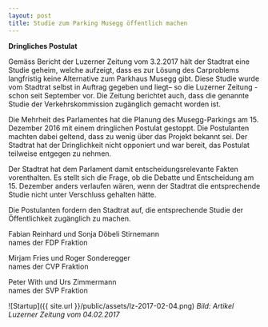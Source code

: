 ```yaml
---
layout: post
title: Studie zum Parking Musegg öffentlich machen
---
```


**Dringliches Postulat**

Gemäss Bericht der Luzerner Zeitung vom 3.2.2017 hält der Stadtrat eine Studie geheim, welche aufzeigt, dass es zur Lösung des Carproblems langfristig keine Alternative zum Parkhaus Musegg gibt. Diese Studie wurde vom Stadtrat selbst in Auftrag gegeben und liegt– so die Luzerner Zeitung - schon seit September vor. Die Zeitung berichtet auch, dass die genannte Studie der Verkehrskommission zugänglich gemacht worden ist.

Die Mehrheit des Parlamentes hat die Planung des Musegg-Parkings am 15. Dezember 2016 mit einem dringlichen Postulat gestoppt. Die Postulanten machten dabei geltend, dass zu wenig über das Projekt bekannt sei. Der Stadtrat hat der Dringlichkeit nicht opponiert und war bereit, das Postulat teilweise entgegen zu nehmen.

Der Stadtrat hat dem Parlament damit entscheidungsrelevante Fakten vorenthalten. Es stellt sich die Frage, ob die Debatte und Entscheidung am 15. Dezember anders verlaufen wären, wenn der Stadtrat die entsprechende Studie nicht unter Verschluss gehalten hätte.

Die Postulanten fordern den Stadtrat auf, die entsprechende Studie der Öffentlichkeit zugänglich zu machen.

Fabian Reinhard und Sonja Döbeli Stirnemann  
names der FDP Fraktion

Mirjam Fries und Roger Sonderegger   
names der CVP Fraktion

Peter With und Urs Zimmermann  
names der SVP Fraktion


![Startup]({{ site.url }}/public/assets/lz-2017-02-04.png)
*Bild: Artikel Luzerner Zeitung vom 04.02.2017*